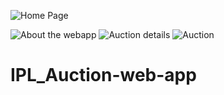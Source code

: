 

![Home Page](https://user-images.githubusercontent.com/96560863/233458971-5d7196cb-d622-4731-8dd7-37a5be322b9c.png)

![About the webapp](https://user-images.githubusercontent.com/96560863/233458967-11ceeed3-41dc-454f-909e-fd490f883688.png)
![Auction details](https://user-images.githubusercontent.com/96560863/233458954-d8897044-5259-4192-a949-1d66591db573.png)
![Auction](https://user-images.githubusercontent.com/96560863/233458931-7c99d45e-6f94-4449-9262-56a25ee142fc.png)
# IPL_Auction-web-app
